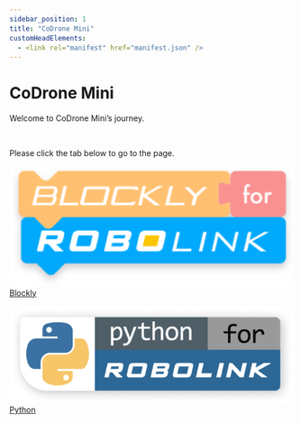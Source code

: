 ```yaml
---
sidebar_position: 1
title: "CoDrone Mini"
customHeadElements:
  - <link rel="manifest" href="manifest.json" />
---
```


<div className='docs_title'>
  <h1>CoDrone Mini</h1>
</div>

<div className='level1_body'>

Welcome to CoDrone Mini’s journey.

<br />

Please click the tab below to go to the page.   

<div className='level_image_column'>

  [![blockly](/img/CDM/Blockly-logo.png)](/docs/CoDroneMini/Blockly/)
  [Blockly](/docs/CoDroneMini/Blockly/)

  [![python](/img/CDM/Python-logo.png)](/docs/CoDroneMini/Python/)
  [Python](/docs/CoDroneMini/Python/)



</div>

<div id='blank'></div>

</div>